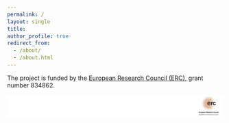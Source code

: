 ```yaml
---
permalink: /
layout: single
title: 
author_profile: true
redirect_from: 
  - /about/
  - /about.html
---
```


The project is funded by the [European Research Council (ERC)](https://erc.europa.eu), grant number 834862.

![ERC](/images/LOGO_ERC_right.jpg)
